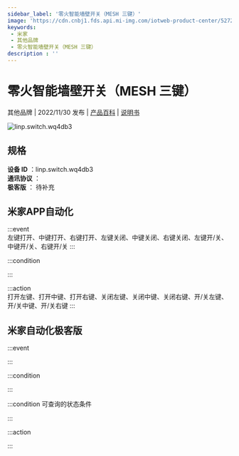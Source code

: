 ```yaml
---
sidebar_label: '零火智能墙壁开关（MESH 三键）'
image: 'https://cdn.cnbj1.fds.api.mi-img.com/iotweb-product-center/52727c725c5bb94b80c81d7a4333ec30_1667268793099.png?GalaxyAccessKeyId=AKVGLQWBOVIRQ3XLEW&Expires=9223372036854775807&Signature=oF1WQbDyB7l69R0AivsOCcFFrBw='
keywords: 
 - 米家
 - 其他品牌
 - 零火智能墙壁开关（MESH 三键）
description : ''
---
```

# 零火智能墙壁开关（MESH 三键）

其他品牌 | 2022/11/30 发布 | [产品百科](https://home.mi.com/webapp/content/baike/product/index.html?model=linp.switch.wq4db3/) | [说明书](https://home.mi.com/views/introduction.html?model=linp.switch.wq4db3&region=cn)

![linp.switch.wq4db3](https://cdn.cnbj1.fds.api.mi-img.com/iotweb-product-center/52727c725c5bb94b80c81d7a4333ec30_1667268793099.png?GalaxyAccessKeyId=AKVGLQWBOVIRQ3XLEW&Expires=9223372036854775807&Signature=oF1WQbDyB7l69R0AivsOCcFFrBw=)

## 规格  
> 
**设备 ID** ：linp.switch.wq4db3  
**通讯协议** ：  
**极客版**  ： 待补充 


## 米家APP自动化  

:::event  
左键打开、中键打开、右键打开、左键关闭、中键关闭、右键关闭、左键开/关、中键开/关、右键开/关
:::

:::condition  

:::

:::action   
打开左键、打开中键、打开右键、关闭左键、关闭中键、关闭右键、开/关左键、开/关中键、开/关右键
:::

## 米家自动化极客版  

:::event  

:::

:::condition  

:::

:::condition 可查询的状态条件  

:::

:::action  

:::

        

